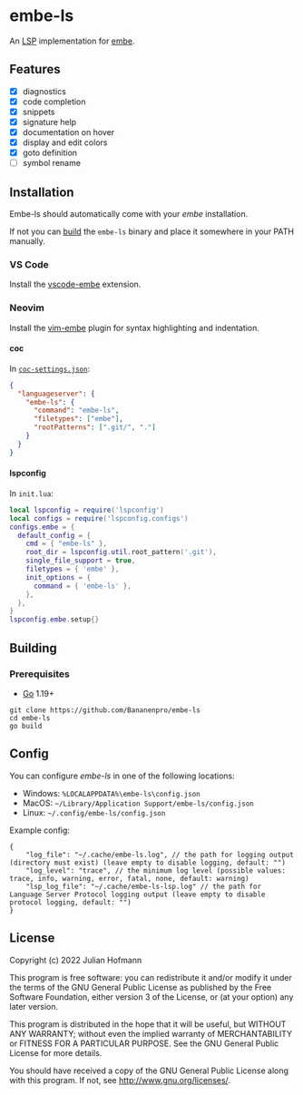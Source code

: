 # embe-ls

An [LSP](https://microsoft.github.io/language-server-protocol) implementation for [embe](https://github.com/Bananenpro/embe).

## Features

- [x] diagnostics
- [x] code completion
- [x] snippets
- [x] signature help
- [x] documentation on hover
- [x] display and edit colors
- [x] goto definition
- [ ] symbol rename

## Installation

Embe-ls should automatically come with your *embe* installation.

If not you can [build](#building) the `embe-ls` binary and place it somewhere in your PATH manually.

### VS Code

Install the [vscode-embe](https://github.com/Bananenpro/vscode-embe#installation) extension.

### Neovim

Install the [vim-embe](https://github.com/Bananenpro/vim-embe#installation) plugin for syntax highlighting and indentation.

#### coc

In [`coc-settings.json`](https://github.com/neoclide/coc.nvim/wiki/Language-servers#register-custom-language-servers):
```json
{
  "languageserver": {
    "embe-ls": {
      "command": "embe-ls",
      "filetypes": ["embe"],
      "rootPatterns": [".git/", "."]
    }
  }
}
```

#### lspconfig

In `init.lua`:
```lua
local lspconfig = require('lspconfig')
local configs = require('lspconfig.configs')
configs.embe = {
  default_config = {
    cmd = { "embe-ls" },
    root_dir = lspconfig.util.root_pattern('.git'),
    single_file_support = true,
    filetypes = { 'embe' },
    init_options = {
      command = { 'embe-ls' },
    },
  },
}
lspconfig.embe.setup{}
```

## Building

### Prerequisites

- [Go](https://go.dev) 1.19+

```
git clone https://github.com/Bananenpro/embe-ls
cd embe-ls
go build
```

## Config

You can configure _embe-ls_ in one of the following locations:

- Windows: `%LOCALAPPDATA%\embe-ls\config.json`
- MacOS: `~/Library/Application Support/embe-ls/config.json`
- Linux: `~/.config/embe-ls/config.json`

Example config:

```jsonc
{
	"log_file": "~/.cache/embe-ls.log", // the path for logging output (directory must exist) (leave empty to disable logging, default: "")
	"log_level": "trace", // the minimum log level (possible values: trace, info, warning, error, fatal, none, default: warning)
	"lsp_log_file": "~/.cache/embe-ls-lsp.log" // the path for Language Server Protocol logging output (leave empty to disable protocol logging, default: "")
}
```

## License

Copyright (c) 2022 Julian Hofmann

This program is free software: you can redistribute it and/or modify
it under the terms of the GNU General Public License as published by
the Free Software Foundation, either version 3 of the License, or
(at your option) any later version.

This program is distributed in the hope that it will be useful,
but WITHOUT ANY WARRANTY; without even the implied warranty of
MERCHANTABILITY or FITNESS FOR A PARTICULAR PURPOSE.  See the
GNU General Public License for more details.

You should have received a copy of the GNU General Public License
along with this program.  If not, see <http://www.gnu.org/licenses/>.
